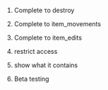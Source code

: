 1) Complete το destroy
2) Complete to item_movements
3) Complete το item_edits
4) restrict access
5) show what it contains

6) Beta testing
